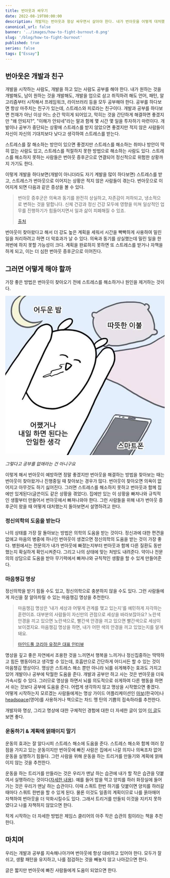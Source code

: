 ```yaml
---  
title: 번아웃과 싸우기  
date: 2022-08-19T00:00:00  
description: 개발자는 번아웃과 항상 싸우면서 살아야 한다. 내가 번아웃을 어떻게 대처했는지, 지금은 어떻게 살고 있는지 회고하는 글을 써본다.  
canonical_url: false  
banner: '../images/how-to-fight-burnout-0.png'  
slug: '/blog/how-to-fight-burnout'
published: true  
series: false  
tags: ["Essay"]  
---
```


## 번아웃은 개발과 친구

개발을 시작하는 사람도, 개발을 하고 있는 사람도 공부를 해야 한다. 내가 원하는 것을 개발해도, 남이 원하는 것을 개발해도, 개발을 업으로 삼고 취직하려 해도 언어, 패턴, 알고리즘부터 시작해서 프레임워크, 라이브러리 등을 모두 공부해야 한다. 공부를 하다보면 항상 마주치는 친구가 있는데, 스트레스와 피로라는 친구이다. 개발과 공부를 하다보면 천재가 아닌 이상 어느 순간 막히게 되어있고, 막히는 것을 간단하게 해결하면 좋겠지만 "왜 안되지?", "이해가 안되네"라는 말과 함께 몇 시간 몇 일을 투자하기 마련이다. 개발이나 공부가 중단되는 상황에 스트레스를 받지 않았으면 좋겠지만 적지 않은 사람들이 자신이 자신의 기대치보다 낮다고 생각하여 스트레스를 받는다.

스트레스를 잘 해소하는 방안이 있으면 좋겠지만 스트레스를 해소하는 취미나 방안이 딱히 없는 사람도 있고, 스트레스를 적절하지 못한 방법으로 해소하는 사람도 있다. 스트레스를 해소하지 못하는 사람들은 번아웃 증후군으로 연결되어 정신적으로 위험한 상황까지 가기도 한다.

이렇게 개발을 하다보면(개발이 아니더라도 자기 계발을 많이 하다보면) 스트레스를 받고, 스트레스가 번아웃으로 이어지는 상황은 적지 않은 사람들이 겪는다. 번아웃으로 이어지게 되면 다음과 같은 증상을 볼 수 있다.

> 번아웃 증후군은 의욕과 동기를 완전히 상실하고, 자존감이 저하되고, 냉소적으로 변하는 것을 말합니다. 신체 건강과 정신 건강 모두에 영향을 미쳐 일상적인 업무를 진행하기가 힘들어지면서 일과 삶이 피폐해질 수 있죠.
>  
> [출처](https://experience.dropbox.com/ko-kr/resources/burnout)

번아웃이 찾아왔다고 해서 더 강도 높은 계획을 세워서 시간을 빡빡하게 사용하여 밀린 일을 처리하려고 하면 더 악효과가 날 수 있다. 의욕과 동기를 상실했는데 밀린 일을 한꺼번에 하지 못할 가능성이 크다. 계획을 완료하지 못하면 또 스트레스를 받거나 자책을 하게 되고, 이는 더 심한 번아웃 증후군으로 이어진다.

## 그러면 어떻게 해야 할까

가장 좋은 방법은 번아웃이 찾아오기 전에 스트레스를 해소하거나 원인을 제거하는 것이다. 

![공부를 없애자](../images/how-to-fight-burnout-1.jpg)

_그렇다고 공부를 없애라는 건 아니구요_

이렇게 해서 번아웃이 예방하면 정말 좋겠지만 번아웃을 해결하는 방법을 찾아보는 때는 번아웃이 찾아왔거나 진행중일 때 찾아보는 경우가 많다. 번아웃이 찾아오면 의욕이 없어지고 아무것도 하기 싫어진다. 그러면 스트레스를 해소하지 못하고 번아웃과 함께 집에만 있게된다(글쓴이도 같은 상황을 겪었다). 집에만 있는 이 상황을 빠져나와 규칙적인 생활부터 만들어서 번아웃에서 빠져나와야 한다. 그런 사람들을 위해 내가 번아웃 증후군이 왔을 때 어떻게 대처했는지 돌아보면서 설명하려고 한다.

### 정신의학의 도움을 받는다

나의 상태를 가장 잘 돌아보는 방법은 의학의 도움을 받는 것이다. 정신과에 대한 편견을 없애고 마음의 병중에 하나인 번아웃이 생겼으면 정신의학의 도움을 받는 것이 가장 좋다. 병원에서는 전문의가 내가 번아웃에 빠졌는지부터 번아웃과 함께 다른 질환도 동반했는지 확실하게 확인시켜준다. 그리고 나의 상태에 맞는 처방도 내려준다. 약이나 전문의의 상담으로 도움을 받아 무기력에서 빠져나와 규칙적인 생활을 할 수 있게 만들어준다. 

### 마음챙김 명상

정신의학을 받기 힘들 수도 있고, 정신의학으로 충분하지 않을 수도 있다. 그런 사람들에게 자신을 잘 알아차릴 수 있는 마음챙김 명상을 추천한다.

> 마음챙김 명상은 ‘내가 세상과 어떻게 관계를 맺고 있는지’를 예민하게 자각하는 훈련이죠. 대부분의 사람들이 자신만의 관점으로 세상을 바라보잖아요? 노란색 안경을 끼고 있으면 노란색으로, 빨간색 안경을 끼고 있으면 빨간색으로 세상이 보이겠지요. 마음챙김 명상을 하면, 내가 어떤 색의 안경을 끼고 있었는지를 알게 돼요.
>
> [마인드풀 코리아 유정은 대표 인터뷰](https://ppss.kr/archives/242738)

명상을 깊고 좋은 자연에서 조용한 것을 느끼면서 행복을 느끼거나 정신집중하는 딱딱하고 힘든 행동이라고 생각할 수 있는데, 호흡만으로 간단하게 어디서든 할 수 있는 것이 마음챙김 명상이다. 명상은 스트레스 해소 뿐만 아니라 뇌를 쉬게해주는 효과도 가지고 있어 개발이나 공부에 탁월한 도움을 준다. 개발과 공부만 하고 사는 것은 번아웃을 더욱 가속시킬 수 있다. 그러므로 명상을 하면서 뇌를 의도적으로 쉬게하여 다른 행동을 하면서 쉬는 것보다 공부에 도움을 준다. 어렵게 생각하지 않고 명상을 시작했으면 좋겠다. 어떻게 시작하는지 모르겠는 사람들에게는 명상 가이드 어플리케이션인 [마보](https://play.google.com/store/apps/details?id=com.mabopractice.app&hl=ko&gl=US)(한국어)나 [headspace](https://play.google.com/store/apps/details?id=com.getsomeheadspace.android&hl=ko&gl=US)(영어)를 사용하거나 책으로는 차드 멩 탄의 기쁨의 접속하라를 추천한다.

개발자와 명상, 그리고 명상에 대한 구체적인 경험에 대한 더 자세한 글이 있어 [이 글](https://blog.shiren.dev/2020-03-24-%EA%B0%9C%EB%B0%9C%EC%9E%90%EC%99%80%EB%AA%85%EC%83%81/)도 보면 좋다.

### 운동하기 & 계획에 얽매이지 말기

운동의 효과는 잘 알다시피 스트레스 해소에 도움을 준다. 스트레스 해소와 함께 여러 장점을 가지고 있는 운동이지만 번아웃에 빠진 사람은 집에서 나갈 의지나 의욕조차 없어 운동을 실행하기 힘들다. 그런 사람을 위해 운동을 하는 트리거를 만들기와 계획에 얽매이지 않는 것을 추천한다. 

운동을 하는 트리거를 만들라는 것은 우리가 맨날 하는 습관에 내가 할 작은 습관을 덧붙여서 실행하라는 것이다([자세한 내용](https://www.youtube.com/watch?v=75d_29QWELk)). 예를 들어 밥을 먹고 양치를 하러 화장실에 들어가는 것은 우리가 맨날 하는 습관이다. 이때 스쿼트 한번 하기를 덧붙이면 양치를 하러갈때마다 스쿼트 한번을 할 수 있게 된다. 물론 이것도 일종의 계획이므로 나를 옭아매어 자책하여 번아웃을 더 악화시킬수도 있다. 그래서 트리거를 만들되 이것을 지키지 못하였다고 나를 자책하지 않았으면 한다.

작게 시작하는 더 자세한 방법은 제임스 클리어의 아주 작은 습관의 힘이라는 책을 추천한다.

## 마치며

우리는 개발과 공부를 지속해나아가며 번아웃에 항상 대비하고 있어야 한다. 모두가 잘 쉬고, 생활 패턴을 유지하고, 나를 점검하는 것을 빼놓지 않고 나아갔으면 한다.

글은 짧지만 번아웃에 빠진 사람들에게 도움이 되었으면 한다.